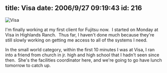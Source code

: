 title: Visa
date: 2006/9/27 09:19:43
id: 216
---
![Visa](/journal_images/my_visa.gif)

I'm finally working at my first client for Fujitsu now.  I started on Monday at Visa in Highlands Ranch.  Thus far, I haven't done much because they're still slowly working on getting me access to all of the systems I need. 

In the small world category, within the first 10 minutes I was at Visa, I ran into a friend from church in jr. high and high school that I hadn't seen since then.  She's the facilities coordinator here, and we're going to go have lunch tomorrow to catch up.